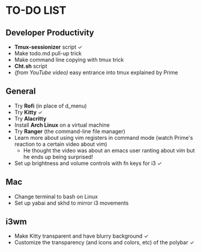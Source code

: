 # TO-DO LIST
## Developer Productivity 
- **Tmux-sessionizer** script ✓
- Make todo.md pull-up trick 
- Make command line copying with tmux trick 
- **Cht.sh** script
- *(from YouTube video)* easy entrance into tmux explained by Prime

## General
- Try **Rofi** (in place of d_menu)
- Try **Kitty** ✓
- Try **Alacritty** 
- Install **Arch Linux** on a virtual machine 
- Try **Ranger** (the command-line file manager)
- Learn more about using vim registers in command mode (watch Prime's reaction to 
        a certain video about vim)
  - He thought the video was about an emacs user ranting about vim but he ends up
    being surprised!
- Set up brightness and volume controls with fn keys for i3 ✓

## Mac
- Change terminal to bash on Linux
- Set up yabai and skhd to mirror i3 movements

## i3wm
- Make Kitty transparent and have blurry background ✓
- Customize the transparency (and icons and colors, etc) of the polybar ✓
